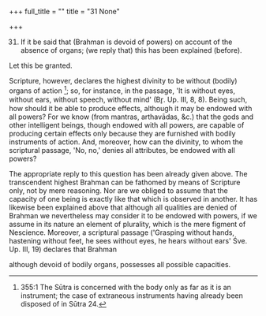 +++
full_title = ""
title = "31 None"

+++


31. If it be said that (Brahman is devoid of powers) on account of the absence of organs; (we reply that) this has been explained (before).

Let this be granted.

Scripture, however, declares the highest divinity to be without (bodily) organs of action [^fn_313]; so, for instance, in the passage, 'It is without eyes, without ears, without speech, without mind' (Br̥. Up. III, 8, 8). Being such, how should it be able to produce effects, although it may be endowed with all powers? For we know (from mantras, arthavādas, &c.) that the gods and other intelligent beings, though endowed with all powers, are capable of producing certain effects only because they are furnished with bodily instruments of action. And, moreover, how can the divinity, to whom the scriptural passage, 'No, no,' denies all attributes, be endowed with all powers?

[^fn_313]: 355:1 The Sūtra is concerned with the body only as far as it is an instrument; the case of extraneous instruments having already been disposed of in Sūtra 24.

The appropriate reply to this question has been already given above. The transcendent highest Brahman can be fathomed by means of Scripture only, not by mere reasoning. Nor are we obliged to assume that the capacity of one being is exactly like that which is observed in another. It has likewise been explained above that although all qualities are denied of Brahman we nevertheless may consider it to be endowed with powers, if we assume in its nature an element of plurality, which is the mere figment of Nescience. Moreover, a scriptural passage ('Grasping without hands, hastening without feet, he sees without eyes, he hears without ears' Śve. Up. III, 19) declares that Brahman

although devoid of bodily organs, possesses all possible capacities.

